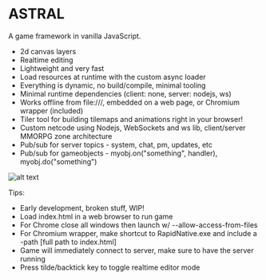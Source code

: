 # ASTRAL

A game framework in vanilla JavaScript.

- 2d canvas layers
- Realtime editing
- Lightweight and very fast
- Load resources at runtime with the custom async loader
- Everything is dynamic, no build/compile, minimal tooling
- Minimal runtime dependencies (client: none, server: nodejs, ws)
- Works offline from file:///, embedded on a web page, or Chromium wrapper (included)
- Tiler tool for building tilemaps and animations right in your browser!
- Custom netcode using Nodejs, WebSockets and ws lib, client/server MMORPG zone architecture
- Pub/sub for server topics - system, chat, pm, updates, etc
- Pub/sub for gameobjects - myobj.on("something", handler), myobj.do("something")

![alt text](https://upload.wikimedia.org/wikipedia/commons/thumb/1/1c/The_Astral_Sleep_-_by_Jeroen_van_Valkenburg.PNG/300px-The_Astral_Sleep_-_by_Jeroen_van_Valkenburg.PNG)

Tips:

- Early development, broken stuff, WIP!
- Load index.html in a web browser to run game
- For Chrome close all windows then launch w/ --allow-access-from-files
- For Chromium wrapper, make shortcut to RapidNative.exe and include a -path [full path to index.html]
- Game will immediately connect to server, make sure to have the server running
- Press tilde/backtick key to toggle realtime editor mode
